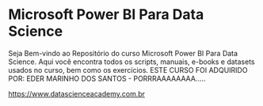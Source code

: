 # Microsoft Power BI Para Data Science

Seja Bem-vindo ao Repositório do curso Microsoft Power BI Para Data Science. Aqui você encontra todos os scripts, manuais, e-books e datasets usados no curso, bem como os exercícios.
ESTE CURSO FOI ADQUIRIDO POR: EDER MARINHO DOS SANTOS - PORRRAAAAAAAA.....

https://www.datascienceacademy.com.br

